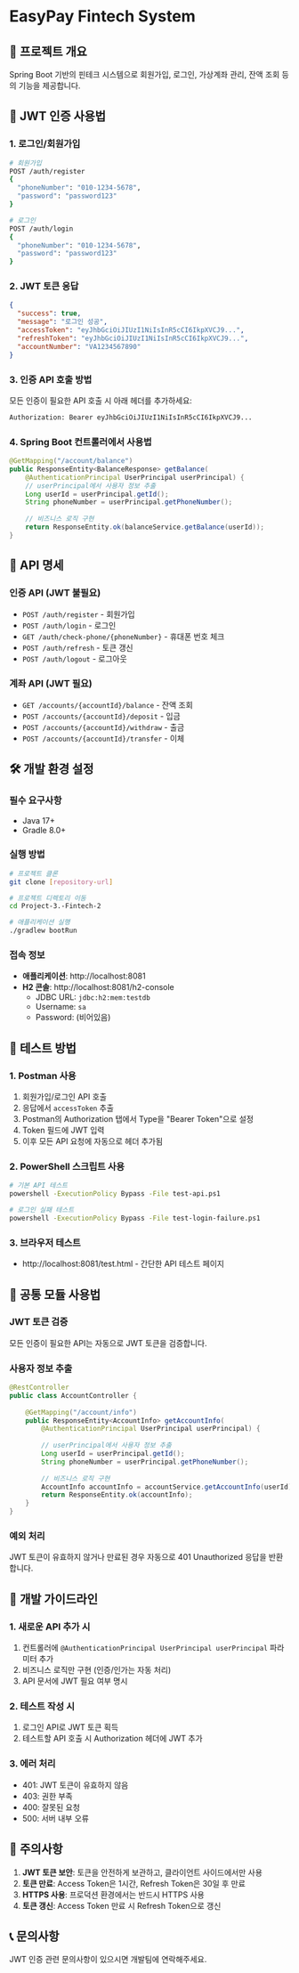 # EasyPay Fintech System

## 🚀 프로젝트 개요
Spring Boot 기반의 핀테크 시스템으로 회원가입, 로그인, 가상계좌 관리, 잔액 조회 등의 기능을 제공합니다.

## 🔐 JWT 인증 사용법

### 1. 로그인/회원가입
```bash
# 회원가입
POST /auth/register
{
  "phoneNumber": "010-1234-5678",
  "password": "password123"
}

# 로그인
POST /auth/login
{
  "phoneNumber": "010-1234-5678",
  "password": "password123"
}
```

### 2. JWT 토큰 응답
```json
{
  "success": true,
  "message": "로그인 성공",
  "accessToken": "eyJhbGciOiJIUzI1NiIsInR5cCI6IkpXVCJ9...",
  "refreshToken": "eyJhbGciOiJIUzI1NiIsInR5cCI6IkpXVCJ9...",
  "accountNumber": "VA1234567890"
}
```

### 3. 인증 API 호출 방법
모든 인증이 필요한 API 호출 시 아래 헤더를 추가하세요:

```bash
Authorization: Bearer eyJhbGciOiJIUzI1NiIsInR5cCI6IkpXVCJ9...
```

### 4. Spring Boot 컨트롤러에서 사용법
```java
@GetMapping("/account/balance")
public ResponseEntity<BalanceResponse> getBalance(
    @AuthenticationPrincipal UserPrincipal userPrincipal) {
    // userPrincipal에서 사용자 정보 추출
    Long userId = userPrincipal.getId();
    String phoneNumber = userPrincipal.getPhoneNumber();
    
    // 비즈니스 로직 구현
    return ResponseEntity.ok(balanceService.getBalance(userId));
}
```

## 📖 API 명세

### 인증 API (JWT 불필요)
- `POST /auth/register` - 회원가입
- `POST /auth/login` - 로그인
- `GET /auth/check-phone/{phoneNumber}` - 휴대폰 번호 체크
- `POST /auth/refresh` - 토큰 갱신
- `POST /auth/logout` - 로그아웃

### 계좌 API (JWT 필요)
- `GET /accounts/{accountId}/balance` - 잔액 조회
- `POST /accounts/{accountId}/deposit` - 입금
- `POST /accounts/{accountId}/withdraw` - 출금
- `POST /accounts/{accountId}/transfer` - 이체

## 🛠️ 개발 환경 설정

### 필수 요구사항
- Java 17+
- Gradle 8.0+

### 실행 방법
```bash
# 프로젝트 클론
git clone [repository-url]

# 프로젝트 디렉토리 이동
cd Project-3.-Fintech-2

# 애플리케이션 실행
./gradlew bootRun
```

### 접속 정보
- **애플리케이션**: http://localhost:8081
- **H2 콘솔**: http://localhost:8081/h2-console
  - JDBC URL: `jdbc:h2:mem:testdb`
  - Username: `sa`
  - Password: (비어있음)

## 🧪 테스트 방법

### 1. Postman 사용
1. 회원가입/로그인 API 호출
2. 응답에서 `accessToken` 추출
3. Postman의 Authorization 탭에서 Type을 "Bearer Token"으로 설정
4. Token 필드에 JWT 입력
5. 이후 모든 API 요청에 자동으로 헤더 추가됨

### 2. PowerShell 스크립트 사용
```bash
# 기본 API 테스트
powershell -ExecutionPolicy Bypass -File test-api.ps1

# 로그인 실패 테스트
powershell -ExecutionPolicy Bypass -File test-login-failure.ps1
```

### 3. 브라우저 테스트
- http://localhost:8081/test.html - 간단한 API 테스트 페이지

## 🔧 공통 모듈 사용법

### JWT 토큰 검증
모든 인증이 필요한 API는 자동으로 JWT 토큰을 검증합니다.

### 사용자 정보 추출
```java
@RestController
public class AccountController {
    
    @GetMapping("/account/info")
    public ResponseEntity<AccountInfo> getAccountInfo(
        @AuthenticationPrincipal UserPrincipal userPrincipal) {
        
        // userPrincipal에서 사용자 정보 추출
        Long userId = userPrincipal.getId();
        String phoneNumber = userPrincipal.getPhoneNumber();
        
        // 비즈니스 로직 구현
        AccountInfo accountInfo = accountService.getAccountInfo(userId);
        return ResponseEntity.ok(accountInfo);
    }
}
```

### 예외 처리
JWT 토큰이 유효하지 않거나 만료된 경우 자동으로 401 Unauthorized 응답을 반환합니다.

## 📝 개발 가이드라인

### 1. 새로운 API 추가 시
1. 컨트롤러에 `@AuthenticationPrincipal UserPrincipal userPrincipal` 파라미터 추가
2. 비즈니스 로직만 구현 (인증/인가는 자동 처리)
3. API 문서에 JWT 필요 여부 명시

### 2. 테스트 작성 시
1. 로그인 API로 JWT 토큰 획득
2. 테스트할 API 호출 시 Authorization 헤더에 JWT 추가

### 3. 에러 처리
- 401: JWT 토큰이 유효하지 않음
- 403: 권한 부족
- 400: 잘못된 요청
- 500: 서버 내부 오류

## 🚨 주의사항

1. **JWT 토큰 보안**: 토큰을 안전하게 보관하고, 클라이언트 사이드에서만 사용
2. **토큰 만료**: Access Token은 1시간, Refresh Token은 30일 후 만료
3. **HTTPS 사용**: 프로덕션 환경에서는 반드시 HTTPS 사용
4. **토큰 갱신**: Access Token 만료 시 Refresh Token으로 갱신

## 📞 문의사항

JWT 인증 관련 문의사항이 있으시면 개발팀에 연락해주세요. 